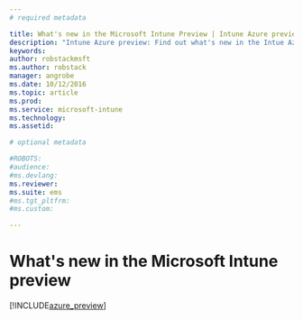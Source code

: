 ```yaml
---
# required metadata

title: What's new in the Microsoft Intune Preview | Intune Azure preview | Microsoft Docs
description: "Intune Azure preview: Find out what's new in the Intue Azure preview"
keywords:
author: robstackmsftms.author: robstack
manager: angrobe
ms.date: 10/12/2016
ms.topic: article
ms.prod:
ms.service: microsoft-intune
ms.technology:
ms.assetid: 

# optional metadata

#ROBOTS:
#audience:
#ms.devlang:
ms.reviewer: 
ms.suite: ems
#ms.tgt_pltfrm:
#ms.custom:

---
```


# What's new in the Microsoft Intune preview


[!INCLUDE[azure_preview](../includes/azure_preview.md)]